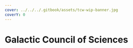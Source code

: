 ```yaml
---
cover: ../../../.gitbook/assets/tcw-wip-banner.jpg
coverY: 0
---
```


# Galactic Council of Sciences

